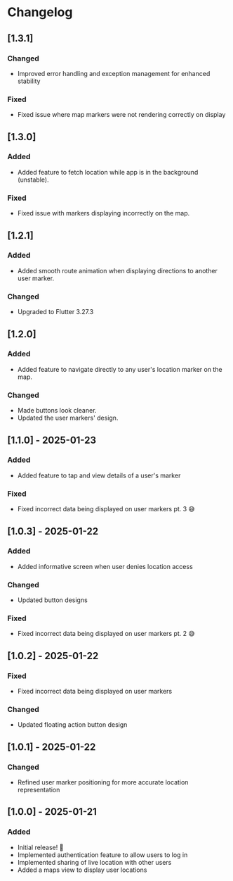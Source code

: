 # Changelog

## [1.3.1]

### Changed

- Improved error handling and exception management for enhanced stability

### Fixed

- Fixed issue where map markers were not rendering correctly on display

## [1.3.0]

### Added

- Added feature to fetch location while app is in the background (unstable).

### Fixed

- Fixed issue with markers displaying incorrectly on the map.

## [1.2.1]

### Added

- Added smooth route animation when displaying directions to another user marker.

### Changed

- Upgraded to Flutter 3.27.3

## [1.2.0]

### Added

- Added feature to navigate directly to any user's location marker on the map.

### Changed

- Made buttons look cleaner.
- Updated the user markers' design.

## [1.1.0] - 2025-01-23

### Added

- Added feature to tap and view details of a user's marker

### Fixed

- Fixed incorrect data being displayed on user markers pt. 3 😅

## [1.0.3] - 2025-01-22

### Added

- Added informative screen when user denies location access

### Changed

- Updated button designs

### Fixed

- Fixed incorrect data being displayed on user markers pt. 2 😅

## [1.0.2] - 2025-01-22

### Fixed

- Fixed incorrect data being displayed on user markers

### Changed

- Updated floating action button design

## [1.0.1] - 2025-01-22

### Changed

- Refined user marker positioning for more accurate location representation

## [1.0.0] - 2025-01-21

### Added

- Initial release! 🚀
- Implemented authentication feature to allow users to log in
- Implemented sharing of live location with other users
- Added a maps view to display user locations
